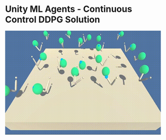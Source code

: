 # Unity ML Agents - Continuous Control DDPG Solution

![Alt Text](https://github.com/jasonkut/unity_ddpg_continuous_control/raw/master/demo.gif)
